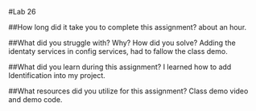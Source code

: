 #Lab 26

##How long did it take you to complete this assignment?
about an hour.

##What did you struggle with? Why? How did you solve?
Adding the identaty services in config services, had to fallow the class demo. 

##What did you learn during this assignment?
I learned how to add Identification into my project.

##What resources did you utilize for this assignment?
Class demo video and demo code. 
